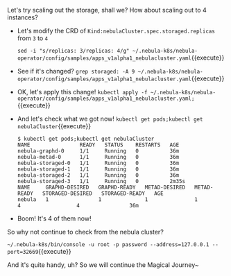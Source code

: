 Let's try scaling out the storage, shall we? How about scaling out to 4 instances?

- Let's modify the CRD of `Kind:nebulaCluster.spec.storaged.replicas` from `3` to `4`

  `sed -i "s/replicas: 3/replicas: 4/g" ~/.nebula-k8s/nebula-operator/config/samples/apps_v1alpha1_nebulacluster.yaml`{{execute}}

- See if it's changed? `grep storaged: -A 9 ~/.nebula-k8s/nebula-operator/config/samples/apps_v1alpha1_nebulacluster.yaml`{{execute}} 

- OK, let's apply this change! `kubectl apply -f ~/.nebula-k8s/nebula-operator/config/samples/apps_v1alpha1_nebulacluster.yaml;`{{execute}}

- And let's check what we got now! `kubectl get pods;kubectl get nebulaCluster`{{execute}}

  ```
  $ kubectl get pods;kubectl get nebulaCluster
  NAME                READY   STATUS    RESTARTS   AGE
  nebula-graphd-0     1/1     Running   0          36m
  nebula-metad-0      1/1     Running   0          36m
  nebula-storaged-0   1/1     Running   0          36m
  nebula-storaged-1   1/1     Running   0          36m
  nebula-storaged-2   1/1     Running   0          36m
  nebula-storaged-3   1/1     Running   0          2m35s
  NAME     GRAPHD-DESIRED   GRAPHD-READY   METAD-DESIRED   METAD-READY   STORAGED-DESIRED   STORAGED-READY   AGE
  nebula   1                1              1               1             4                  4                36m
  ```
- Boom! It's 4 of them now!

So why not continue to check from the nebula cluster?

`~/.nebula-k8s/bin/console -u root -p password --address=127.0.0.1 --port=32669`{{execute}}

And it's quite handy, uh? So we will continue the Magical Journey~